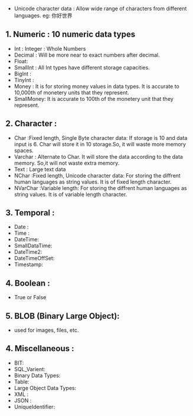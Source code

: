 * Unicode character data : Allow wide range of characters from different languages. eg: 你好世界 


## 1. Numeric : 10 numeric data types
* Int : Integer : Whole Numbers
* Decimal : Will be more near to exact numbers after decimal.
* Float: 
* SmallInt : All Int types have different storage capacities. 
* BigInt : 
* TinyInt :
* Money : It is for storing money values in data types. It is accurate to 10,000th of monetery units that they represent.  
* SmallMoney: It is accurate to 100th of the monetery unit that they represent. 

## 2. Character :
* Char :Fixed length, Single Byte character data: If storage is 10 and data input is 6. Char will store it in 10 storage.So, it will waste more memory spaces. 
* Varchar : Alternate to Char. It will store the data according to the data memory. So,it will not waste extra memory.
* Text : Large text data
* NChar :Fixed length, Unicode character data: For storing the diffrent human languages as string values. It is of fixed length character.
* NVarChar :Variable length: For storing the diffrent human languages as string values. It is of variable length character.

## 3. Temporal : 
* Date :
* Time :
* DateTime:
* SmallDataTime:
* DateTime2:
* DateTimeOffSet:
* Timestamp:

## 4. Boolean : 
* True or False

## 5. BLOB (Binary Large Object): 
* used for images, files, etc.

## 4. Miscellaneous : 
* BIT:
* SQL_Varient:
* Binary Data Types:
* Table:
* Large Object Data Types:
* XML :
* JSON :
* UniqueIdentifier:
  

